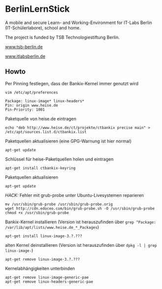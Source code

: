 BerlinLernStick
===============

A mobile and secure Learn- and Working-Environment for IT-Labs Berlin (IT-Schülerlabore), school and home.

The project is funded by TSB Technologiestiftung Berlin.

www.tsb-berlin.de

www.itlabsberlin.de

Howto
-----

Per Pinning festlegen, dass der Bankix-Kernel immer genutzt wird

    vim /etc/apt/preferences

    Package: linux-image* linux-headers*
    Pin: origin www.heise.de
    Pin-Priority: 1001

Paketquelle von heise.de eintragen

    echo "deb http://www.heise.de/ct/projekte/ctbankix precise main" > /etc/apt/sources.list.d/ctbankix.list

Paketquellen aktualisieren (eine GPG-Warnung ist hier normal)

    apt-get update

Schlüssel für heise-Paketquellen holen und eintragen

    apt-get install ctbankix-keyring

Paketquellen aktualisieren

    apt-get update

*HACK:* Fehler mit grub-probe unter Ubuntu-Livesystemen reparieren

    mv /usr/sbin/grub-probe /usr/sbin/grub-probe.orig
    wget http://cdn.edoceo.com/bin/grub-probe.sh -O /usr/sbin/grub-probe
    chmod +x /usr/sbin/grub-probe

Bankix-Kernel installieren (Version ist herauszufinden über `grep ^Package: /var/lib/apt/lists/www.heise.de_*_Packages`)

    apt-get install linux-image-3.?.???

alten Kernel deinstallieren (Version ist herauszufinden über `dpkg -l | grep linux-image-`)

    apt-get remove linux-image-3.?.???

Kernelabhängigkeiten unterbinden

    apt-get remove linux-image-generic-pae
    apt-get remove linux-headers-generic-pae
